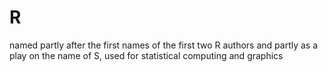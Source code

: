 R
=

named partly after the first names of the first two R authors and partly as a play on the name of S, used for statistical computing and graphics
